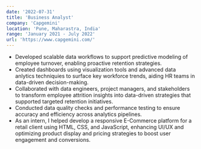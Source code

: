 ```yaml
---
date: '2022-07-31'
title: 'Business Analyst'
company: 'Capgemini'
location: 'Pune, Maharastra, India'
range: 'January 2021 - July 2022'
url: 'https://www.capgemini.com/'
---
```


- Developed scalable data workflows to support predictive modeling of employee turnover, enabling proactive retention strategies.
- Created dashboards using visualization tools and advanced data anlytics techniquies to surface key workforce trends, aiding HR teams in data-driven decision-making.
-   Collaborated with data engineers, project managers, and stakeholders to transform employee attrition insights into data-driven strategies that supported targeted retention initiatives.
- Conducted data quality checks and performance testing to ensure accuracy and efficiency across analytics pipelines.
- As an intern, I helped develop a responsive E-Commerce platform for a retail client using HTML, CSS, and JavaScript, enhancing UI/UX and optimizing product display and pricing strategies to boost user engagement and conversions.









